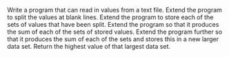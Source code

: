 Write a program that can read in values from a text file.
Extend the program to split the values at blank lines.
Extend the program to store each of the sets of values that have been split.
Extend the program so that it produces the sum of each of the sets of stored values.
Extend the program further so that it produces the sum of each of the sets and stores this in a new larger data set.
Return the highest value of that largest data set.

